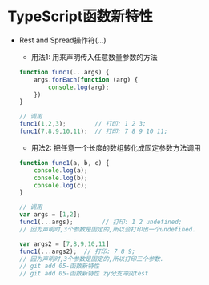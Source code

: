 # TypeScript函数新特性

  - Rest and Spread操作符(...)
    + 用法1: 用来声明传入任意数量参数的方法
    
    ```javascript
    function func1(...args) {
        args.forEach(function (arg) {
            console.log(arg);
        })
    }
    
    // 调用
    func1(1,2,3);        // 打印: 1 2 3;
    func1(7,8,9,10,11);  // 打印: 7 8 9 10 11;
    ```
    
    + 用法2: 把任意一个长度的数组转化成固定参数方法调用
    
    ```javascript
    function func1(a, b, c) {
        console.log(a);
        console.log(b);
        console.log(c);
    }
    
    // 调用
    var args = [1,2];
    func1(...args);        // 打印: 1 2 undefined;
    // 因为声明时,3个参数是固定的,所以会打印出一个undefined.
    
    var args2 = [7,8,9,10,11]
    func1(...args2);  // 打印: 7 8 9;
    // 因为声明时,3个参数是固定的,所以打印三个参数.
    // git add 05-函数新特性
    // git add 05-函数新特性 zy分支冲突test
    ```